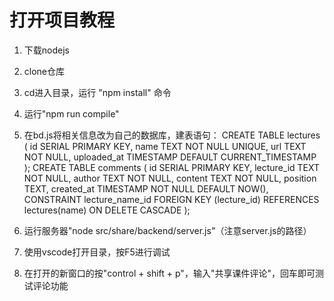 # 打开项目教程
1. 下载nodejs

2. clone仓库

3. cd进入目录，运行 "npm install" 命令

4. 运行"npm run compile"

5. 在bd.js将相关信息改为自己的数据库，建表语句：
    CREATE TABLE lectures (
      id SERIAL PRIMARY KEY,
      name TEXT NOT NULL UNIQUE,
      url TEXT NOT NULL,
      uploaded_at TIMESTAMP DEFAULT CURRENT_TIMESTAMP
    );
    CREATE TABLE comments (
      id SERIAL PRIMARY KEY,
      lecture_id TEXT NOT NULL,
      author TEXT NOT NULL,
      content TEXT NOT NULL,
      position TEXT,
      created_at TIMESTAMP NOT NULL DEFAULT NOW(),
      CONSTRAINT lecture_name_id FOREIGN KEY (lecture_id)
        REFERENCES lectures(name)
        ON DELETE CASCADE
    );

6. 运行服务器"node src/share/backend/server.js"（注意server.js的路径）

7. 使用vscode打开目录，按F5进行调试

8. 在打开的新窗口的按"control + shift + p"，输入"共享课件评论"，回车即可测试评论功能

